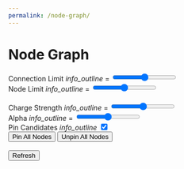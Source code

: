 ```yaml
---
permalink: /node-graph/
---
```


# Node Graph

<form action="" class="legend">
    <label for="connectionlimit">
        Connection Limit 
        <i class="material-icons" id="connectionlimit-info">info_outline</i> 
        <span style="width: 5px"></span> 
        = 
        <span id="connectionlimit-value" class="threedigit"></span>
    </label>
    <input type="range" id="connectionlimit" name="connectionlimit" min=0 max=10 step=1 class="slider">
    <br>
    <label for="explicitlimit">
        Node Limit
        <i class="material-icons" id="explicitlimit-info">info_outline</i>
        <span style="width: 44px"></span> 
        = 
        <span id="explicitlimit-value" class="threedigit"></span>
    </label>
    <input type="range" id="explicitlimit" name="explicitlimit" min=2 max=100 step=1 class="slider">
    <br>
    <br>
    <label for="chargestrength">
        Charge Strength 
        <i class="material-icons" id="chargestrength-info">info_outline</i>
        <span style="width: 14px"></span> 
        = 
        <span id="chargestrength-value" class="threedigit"></span>
    </label>
    <input type="range" id="chargestrength" name="chargestrength" min=0 max=999 step=1 class="slider">
    <br>
    <label for="alpha">
        Alpha 
        <i class="material-icons" id="alpha-info">info_outline</i>
        <span style="width: 79px"></span> 
        = 
        <span id="alpha-value" class="threedigit"></span>
    </label>
    <input type="range" id="alpha" name="alpha" min=0 max=1 step=0.05 class="slider">
    <br>
    <label for="pincandidates">
        Pin Candidates
        <i class="material-icons" id="pincandidates-info">info_outline</i>
    </label>
    <span style="width: 60px"></span> 
    <input type="checkbox" id="pincandidates" name="pincandidates" checked>
    <br>
    <button type="button" id="pinall">Pin All Nodes</button>
    <button type="button" id="unpinall">Unpin All Nodes</button>
    <br>
    <br>
    <button type="button" id="submit">Refresh</button>
</form>

<script type="text/javascript" src="https://d3js.org/d3.v6.min.js"></script>
<script type="text/javascript" src="https://cdnjs.cloudflare.com/ajax/libs/d3-legend/2.25.6/d3-legend.min.js"></script>
<link type="text/css" rel="stylesheet" href="./node.css" media="screen" />
<script type="text/javascript" src="./node.js"></script>
<link rel="stylesheet" href="https://fonts.googleapis.com/icon?family=Material+Icons">
